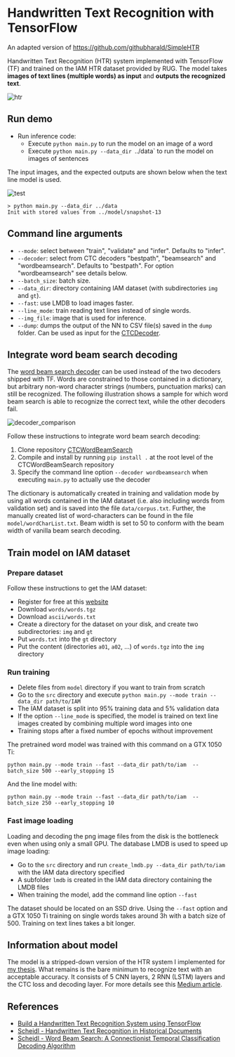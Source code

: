 # Handwritten Text Recognition with TensorFlow

An adapted version of https://github.com/githubharald/SimpleHTR


Handwritten Text Recognition (HTR) system implemented with TensorFlow (TF) and trained on the IAM HTR dataset provided by RUG.
The model takes **images of text lines (multiple words) as input** and **outputs the recognized text**.

![htr](./doc/htr.png)


## Run demo

* Run inference code:
  * Execute `python main.py` to run the model on an image of a word
  * Execute `python main.py --data_dir `../data` to run the model on images of sentences

The input images, and the expected outputs are shown below when the text line model is used.

![test](./data/line.png)

```
> python main.py --data_dir ../data
Init with stored values from ../model/snapshot-13
```

## Command line arguments
* `--mode`: select between "train", "validate" and "infer". Defaults to "infer".
* `--decoder`: select from CTC decoders "bestpath", "beamsearch" and "wordbeamsearch". Defaults to "bestpath". For option "wordbeamsearch" see details below.
* `--batch_size`: batch size.
* `--data_dir`: directory containing IAM dataset (with subdirectories `img` and `gt`).
* `--fast`: use LMDB to load images faster.
* `--line_mode`: train reading text lines instead of single words.
* `--img_file`: image that is used for inference.
* `--dump`: dumps the output of the NN to CSV file(s) saved in the `dump` folder. Can be used as input for the [CTCDecoder](https://github.com/githubharald/CTCDecoder).


## Integrate word beam search decoding

The [word beam search decoder](https://repositum.tuwien.ac.at/obvutwoa/download/pdf/2774578) can be used instead of the two decoders shipped with TF.
Words are constrained to those contained in a dictionary, but arbitrary non-word character strings (numbers, punctuation marks) can still be recognized.
The following illustration shows a sample for which word beam search is able to recognize the correct text, while the other decoders fail.

![decoder_comparison](./doc/decoder_comparison.png)

Follow these instructions to integrate word beam search decoding:

1. Clone repository [CTCWordBeamSearch](https://github.com/githubharald/CTCWordBeamSearch)
2. Compile and install by running `pip install .` at the root level of the CTCWordBeamSearch repository
3. Specify the command line option `--decoder wordbeamsearch` when executing `main.py` to actually use the decoder

The dictionary is automatically created in training and validation mode by using all words contained in the IAM dataset (i.e. also including words from validation set) and is saved into the file `data/corpus.txt`.
Further, the manually created list of word-characters can be found in the file `model/wordCharList.txt`.
Beam width is set to 50 to conform with the beam width of vanilla beam search decoding.


## Train model on IAM dataset

### Prepare dataset
Follow these instructions to get the IAM dataset:

* Register for free at this [website](http://www.fki.inf.unibe.ch/databases/iam-handwriting-database)
* Download `words/words.tgz`
* Download `ascii/words.txt`
* Create a directory for the dataset on your disk, and create two subdirectories: `img` and `gt`
* Put `words.txt` into the `gt` directory
* Put the content (directories `a01`, `a02`, ...) of `words.tgz` into the `img` directory

### Run training

* Delete files from `model` directory if you want to train from scratch
* Go to the `src` directory and execute `python main.py --mode train --data_dir path/to/IAM`
* The IAM dataset is split into 95% training data and 5% validation data  
* If the option `--line_mode` is specified, 
  the model is trained on text line images created by combining multiple word images into one  
* Training stops after a fixed number of epochs without improvement

The pretrained word model was trained with this command on a GTX 1050 Ti:
```
python main.py --mode train --fast --data_dir path/to/iam  --batch_size 500 --early_stopping 15
```

And the line model with:
```
python main.py --mode train --fast --data_dir path/to/iam  --batch_size 250 --early_stopping 10
```


### Fast image loading
Loading and decoding the png image files from the disk is the bottleneck even when using only a small GPU.
The database LMDB is used to speed up image loading:
* Go to the `src` directory and run `create_lmdb.py --data_dir path/to/iam` with the IAM data directory specified
* A subfolder `lmdb` is created in the IAM data directory containing the LMDB files
* When training the model, add the command line option `--fast`

The dataset should be located on an SSD drive.
Using the `--fast` option and a GTX 1050 Ti training on single words takes around 3h with a batch size of 500.
Training on text lines takes a bit longer.


## Information about model

The model is a stripped-down version of the HTR system I implemented for [my thesis]((https://repositum.tuwien.ac.at/obvutwhs/download/pdf/2874742)).
What remains is the bare minimum to recognize text with an acceptable accuracy.
It consists of 5 CNN layers, 2 RNN (LSTM) layers and the CTC loss and decoding layer.
For more details see this [Medium article](https://towardsdatascience.com/2326a3487cd5).


## References
* [Build a Handwritten Text Recognition System using TensorFlow](https://towardsdatascience.com/2326a3487cd5)
* [Scheidl - Handwritten Text Recognition in Historical Documents](https://repositum.tuwien.ac.at/obvutwhs/download/pdf/2874742)
* [Scheidl - Word Beam Search: A Connectionist Temporal Classification Decoding Algorithm](https://repositum.tuwien.ac.at/obvutwoa/download/pdf/2774578)

